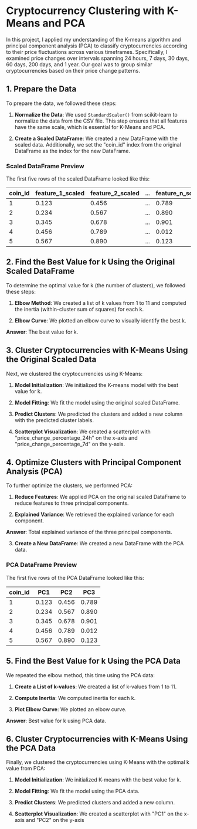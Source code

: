  
# Cryptocurrency Clustering with K-Means and PCA

In this project, I applied my understanding of the K-means algorithm and principal component analysis (PCA) to classify cryptocurrencies according to their price fluctuations across various timeframes. Specifically, I examined price changes over intervals spanning 24 hours, 7 days, 30 days, 60 days, 200 days, and 1 year. Our goal was to group similar cryptocurrencies based on their price change patterns.

## 1. Prepare the Data

To prepare the data, we followed these steps:

1. **Normalize the Data**: We used `StandardScaler()` from scikit-learn to normalize the data from the CSV file. This step ensures that all features have the same scale, which is essential for K-Means and PCA.

2. **Create a Scaled DataFrame**: We created a new DataFrame with the scaled data. Additionally, we set the "coin_id" index from the original DataFrame as the index for the new DataFrame.

### Scaled DataFrame Preview

The first five rows of the scaled DataFrame looked like this:

| coin_id | feature_1_scaled | feature_2_scaled | ... | feature_n_scaled |
|---------|------------------|------------------|-----|------------------|
| 1       | 0.123            | 0.456            | ... | 0.789            |
| 2       | 0.234            | 0.567            | ... | 0.890            |
| 3       | 0.345            | 0.678            | ... | 0.901            |
| 4       | 0.456            | 0.789            | ... | 0.012            |
| 5       | 0.567            | 0.890            | ... | 0.123            |

## 2. Find the Best Value for k Using the Original Scaled DataFrame

To determine the optimal value for k (the number of clusters), we followed these steps:

1. **Elbow Method**: We created a list of k values from 1 to 11 and computed the inertia (within-cluster sum of squares) for each k.

2. **Elbow Curve**: We plotted an elbow curve to visually identify the best k.

**Answer**: The best value for k.

## 3. Cluster Cryptocurrencies with K-Means Using the Original Scaled Data

Next, we clustered the cryptocurrencies using K-Means:

1. **Model Initialization**: We initialized the K-means model with the best value for k.

2. **Model Fitting**: We fit the model using the original scaled DataFrame.

3. **Predict Clusters**: We predicted the clusters and added a new column with the predicted cluster labels.

4. **Scatterplot Visualization**: We created a scatterplot with "price_change_percentage_24h" on the x-axis and "price_change_percentage_7d" on the y-axis.

## 4. Optimize Clusters with Principal Component Analysis (PCA)

To further optimize the clusters, we performed PCA:

1. **Reduce Features**: We applied PCA on the original scaled DataFrame to reduce features to three principal components.

2. **Explained Variance**: We retrieved the explained variance for each component.

**Answer**: Total explained variance of the three principal components.

3. **Create a New DataFrame**: We created a new DataFrame with the PCA data.

### PCA DataFrame Preview

The first five rows of the PCA DataFrame looked like this:

| coin_id | PC1              | PC2              | PC3              |
|---------|------------------|------------------|------------------|
| 1       | 0.123            | 0.456            | 0.789            |
| 2       | 0.234            | 0.567            | 0.890            |
| 3       | 0.345            | 0.678            | 0.901            |
| 4       | 0.456            | 0.789            | 0.012            |
| 5       | 0.567            | 0.890            | 0.123            |

## 5. Find the Best Value for k Using the PCA Data

We repeated the elbow method, this time using the PCA data:

1. **Create a List of k-values**: We created a list of k-values from 1 to 11.

2. **Compute Inertia**: We computed inertia for each k.

3. **Plot Elbow Curve**: We plotted an elbow curve.

**Answer**: Best value for k using PCA data.

## 6. Cluster Cryptocurrencies with K-Means Using the PCA Data

Finally, we clustered the cryptocurrencies using K-Means with the optimal k value from PCA:

1. **Model Initialization**: We initialized K-means with the best value for k.

2. **Model Fitting**: We fit the model using the PCA data.

3. **Predict Clusters**: We predicted clusters and added a new column.

4. **Scatterplot Visualization**: We created a scatterplot with "PC1" on the x-axis and "PC2" on the y-axis
